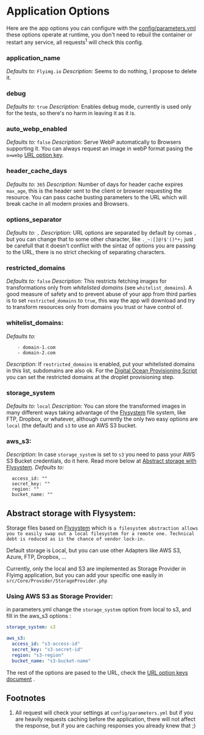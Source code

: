 # Application Options

Here are the app options you can configure with the [config/parameters.yml](https://github.com/flyimg/flyimg/blob/master/config/parameters.yml) these options operate at runtime, you don't need to rebuil the container or restart any service, all requests<sup><a name="footnote1">1</a></sup> will check this config. 

### application_name
*Defaults to:* `Flyimg.io`
*Description:* Seems to do nothing, I propose to delete it.

### debug
*Defaults to:* `true`
*Description:* Enables debug mode, currently is used only for the tests, so there's no harm in leaving it as it is.

### auto_webp_enabled
*Defaults to:* `false`
*Description:* Serve WebP automatically to Browsers supporting it. You can always request an image in webP format pasing the `o=webp` [URL option key](https://github.com/flyimg/flyimg/blob/master/docs/url-options.md).

### header_cache_days
*Defaults to:* `365`
*Description:* Number of days for header cache expires `max_age`, this is the header sent to the client or browser requesting the resource. You can pass cache busting parameters to the URL which will break cache in all modern proxies and Browsers.

### options_separator
*Defaults to:* `,`
*Description:* URL options are separated by default by comas `,` but you can change that to some other character, like `._~:[]@!$'()*+;` just be carefull that it doesn't conflict with the sintaz of options you are passing to the URL, there is no strict checking of separating characters.

### restricted_domains
*Defaults to:* `false`
*Description:* This restricts fetching images for transformations only from *whitelisted domains* (see `whitelist_domains`). A good measure of safety and to prevent abuse of your app from third parties is to set `restricted_domains` to `true`, this way the app will download and try to transform resources only from domains you trust or have control of.

### whitelist_domains:
*Defaults to:*
```
    - domain-1.com
    - domain-2.com
```
*Description:* If `restricted_domains` is enabled, put your whitelisted domains in this list, subdomains are also ok. For the [Digital Ocean Provisioning Script](https://github.com/flyimg/DigitalOcean-provision) you can set the restricted domains at the droplet provisioning step.

### storage_system
*Defaults to:* `local`
*Description:* You can store the transformed images in many different ways taking advantage of the [Flysystem](http://flysystem.thephpleague.com/) file system, like FTP, Dropbox, or whatever, although currently the only two easy options are `local` (the default) and `s3` to use an AWS S3 bucket. 

### aws_s3:
*Description:* In case `storage_system` is set to `s3` you need to pass your AWS S3 Bucket credentials, do it here. Read more below at [Abstract storage with Flysystem](#abstract-storage-with-flysystem).
*Defaults to:* 
```
  access_id: ""
  secret_key: ""
  region: ""
  bucket_name: ""
```

## Abstract storage with Flysystem:

Storage files based on [Flysystem](http://flysystem.thephpleague.com/) which is `a filesystem abstraction allows you to easily swap out a local filesystem for a remote one. Technical debt is reduced as is the chance of vendor lock-in.`

Default storage is Local, but you can use other Adapters like AWS S3, Azure, FTP, Dropbox, ... 

Currently, only the local and S3 are implemented as Storage Provider in Flyimg application, but you can add your specific one easily in `src/Core/Provider/StorageProvider.php` 

### Using AWS S3 as Storage Provider:

in parameters.yml change the `storage_system` option from local to s3, and fill in the aws_s3 options :

```yml
storage_system: s3

aws_s3:
  access_id: "s3-access-id"
  secret_key: "s3-secret-id"
  region: "s3-region"
  bucket_name: "s3-bucket-name"
```

The rest of the options are pased to the URL, check the [URL option keys document](https://github.com/flyimg/flyimg/blob/master/docs/url-options.md) .

## Footnotes

1. All request will check your settings at `config/parameters.yml` but if you are heavily requests caching before the application, there will not affect the response, but if you are caching responses you already knew that ;)
